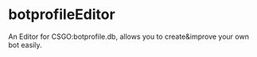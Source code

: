 # botprofileEditor
An Editor for CSGO:botprofile.db, allows you to create&amp;improve your own bot easily.
